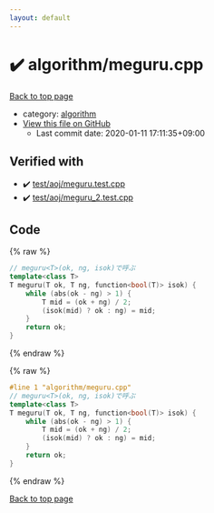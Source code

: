 ```yaml
---
layout: default
---
```


<!-- mathjax config similar to math.stackexchange -->
<script type="text/javascript" async
  src="https://cdnjs.cloudflare.com/ajax/libs/mathjax/2.7.5/MathJax.js?config=TeX-MML-AM_CHTML">
</script>
<script type="text/x-mathjax-config">
  MathJax.Hub.Config({
    TeX: { equationNumbers: { autoNumber: "AMS" }},
    tex2jax: {
      inlineMath: [ ['$','$'] ],
      processEscapes: true
    },
    "HTML-CSS": { matchFontHeight: false },
    displayAlign: "left",
    displayIndent: "2em"
  });
</script>

<script type="text/javascript" src="https://cdnjs.cloudflare.com/ajax/libs/jquery/3.4.1/jquery.min.js"></script>
<script src="https://cdn.jsdelivr.net/npm/jquery-balloon-js@1.1.2/jquery.balloon.min.js" integrity="sha256-ZEYs9VrgAeNuPvs15E39OsyOJaIkXEEt10fzxJ20+2I=" crossorigin="anonymous"></script>
<script type="text/javascript" src="../../assets/js/copy-button.js"></script>
<link rel="stylesheet" href="../../assets/css/copy-button.css" />


# :heavy_check_mark: algorithm/meguru.cpp

<a href="../../index.html">Back to top page</a>

* category: <a href="../../index.html#ed469618898d75b149e5c7c4b6a1c415">algorithm</a>
* <a href="{{ site.github.repository_url }}/blob/master/algorithm/meguru.cpp">View this file on GitHub</a>
    - Last commit date: 2020-01-11 17:11:35+09:00




## Verified with

* :heavy_check_mark: <a href="../../verify/test/aoj/meguru.test.cpp.html">test/aoj/meguru.test.cpp</a>
* :heavy_check_mark: <a href="../../verify/test/aoj/meguru_2.test.cpp.html">test/aoj/meguru_2.test.cpp</a>


## Code

<a id="unbundled"></a>
{% raw %}
```cpp
// meguru<T>(ok, ng, isok)で呼ぶ
template<class T>
T meguru(T ok, T ng, function<bool(T)> isok) {
	while (abs(ok - ng) > 1) {
		T mid = (ok + ng) / 2;
		(isok(mid) ? ok : ng) = mid;
	}
	return ok;
}
```
{% endraw %}

<a id="bundled"></a>
{% raw %}
```cpp
#line 1 "algorithm/meguru.cpp"
// meguru<T>(ok, ng, isok)で呼ぶ
template<class T>
T meguru(T ok, T ng, function<bool(T)> isok) {
	while (abs(ok - ng) > 1) {
		T mid = (ok + ng) / 2;
		(isok(mid) ? ok : ng) = mid;
	}
	return ok;
}
```
{% endraw %}

<a href="../../index.html">Back to top page</a>

